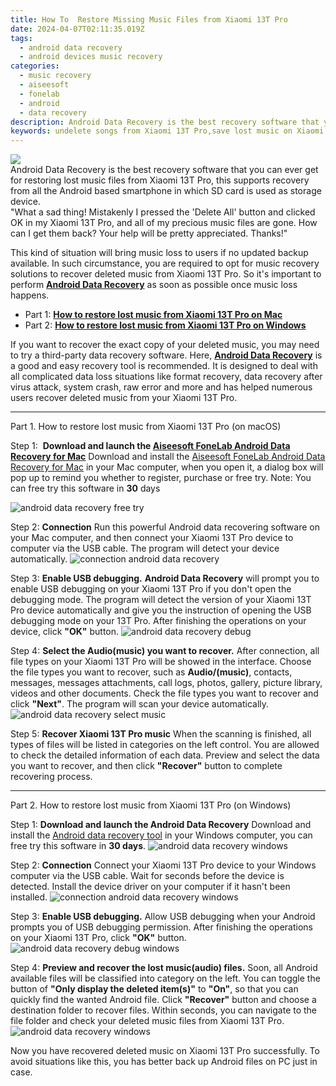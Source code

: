 ```yaml
---
title: How To  Restore Missing Music Files from Xiaomi 13T Pro
date: 2024-04-07T02:11:35.019Z
tags: 
  - android data recovery
  - android devices music recovery
categories: 
  - music recovery
  - aiseesoft
  - fonelab
  - android
  - data recovery
description: Android Data Recovery is the best recovery software that you can ever get for restoring lost music files from Xiaomi 13T Pro, this supports recovery from all the Android based smartphone in which SD card is used as storage device.
keywords: undelete songs from Xiaomi 13T Pro,save lost music on Xiaomi 13T Pro,Regain missing music on Xiaomi 13T Pro,restore deleted music files on Xiaomi 13T Pro,save lost songs on Xiaomi 13T Pro,retrieve wiped music Xiaomi 13T Pro,how can i get song back on Xiaomi 13T Pro,how to recover music on Xiaomi 13T Pro,how to get back deleted music Xiaomi 13T Pro phone,Xiaomi 13T Pro retrieve deleted song,how to recover song in Xiaomi 13T Pro,get back deleted music from Xiaomi 13T Pro android
---
```


<img src="https://img0mobiles.techidaily.com/images/best-assets/devices/xiaomi/xiaomi-13t-pro/1.jpg" class="atpl-imgstyle"  />

<div class="atpl-content atpl-for-fonelab-android recover-music">

<div class="atpl-post-description-part-1">
Android Data Recovery is the best recovery software that you can ever get for restoring lost music files from Xiaomi 13T Pro, this supports recovery from all the Android based smartphone in which SD card is used as storage device.
</div>



<div class="atpl-post-description-part-2">
<div class="tpl-content-sub-paragraph-question">
  "What a sad thing! Mistakenly I pressed the 'Delete All' button and clicked OK in my Xiaomi 13T Pro, and all of my precious music files are gone. How can I get them back? Your help will be pretty appreciated. Thanks!"
</div>
<div class="tpl-content-sub-paragraph-content">
  <p>
    This kind of situation will bring music loss to users if no updated backup available. In such circumstance, you are required to opt for music recovery solutions to recover deleted music from Xiaomi 13T Pro. So it's important to perform <a href="https://tools.techidaily.com/aiseesoft-android-data-recovery/" ><strong>Android Data Recovery</strong></a> as soon as possible once music loss happens.
  </p>
</div>
</div>

<ul>
  <li>Part 1: <strong><a href="#p1">How to restore lost music from Xiaomi 13T Pro on Mac</a></strong></li>
  <li>Part 2: <strong><a href="#p2">How to restore lost music from Xiaomi 13T Pro on Windows</a></strong></li>
</ul>


<div class="atpl-post-description-part-3">
<div class="tpl-content-sub-paragraph-normal">
  <p>
    If you want to recover the exact copy of your deleted music, you may need to try a third-party data recovery software. Here, <a href="https://tools.techidaily.com/aiseesoft-android-data-recovery/" ><strong>Android Data Recovery</strong></a> is a good and easy recovery tool is recommended. It is designed to deal with all complicated data loss situations like format recovery, data recovery after virus attack, system crash, raw error and more and has helped numerous users recover deleted music from your Xiaomi 13T Pro.
  </p>
</div>
</div>



<!-- Part 1 -->
<a id="p1" name="p1" ></a><hr>

<div>
  <span class="atpl-step-part-style">Part 1. How to restore lost music from Xiaomi 13T Pro (on macOS)</span>
</div>

<span class="atpl-stepstyle-a"><span>Step 1: </span></span> <strong>Download and launch the <a href="https://tools.techidaily.com/aiseesoft-android-data-recovery-for-mac/" >Aiseesoft FoneLab Android Data Recovery for Mac</a></strong>
Download and install the <a href="https://tools.techidaily.com/aiseesoft-android-data-recovery-for-mac/" >Aiseesoft FoneLab Android Data Recovery for Mac</a> in your Mac computer, when you open it, a dialog box will pop up to remind you whether to register, purchase or free try.
Note: You can free try this software in <strong>30</strong> days

<img src="https://tools.techidaily.com/images/apps/aiseesoft/android-data-recovery/mac-free-try.png" class="atpl-imgstyle" alt="android data recovery free try" />

<span class="atpl-stepstyle-a"><span>Step 2: </span></span> <strong>Connection</strong>
Run this powerful Android data recovering software on your Mac computer, and then connect your Xiaomi 13T Pro device to computer via the USB cable. The program will detect your device automatically.
<img src="https://tools.techidaily.com/images/apps/aiseesoft/android-data-recovery/mac-connection-interface.jpg" class="atpl-imgstyle" alt="connection android data recovery" />

<span class="atpl-stepstyle-a"><span>Step 3: </span></span> <strong>Enable USB debugging.</strong>
<strong>Android Data Recovery</strong> will prompt you to enable USB debugging on your Xiaomi 13T Pro if you don't open the debugging mode. The program will detect the version of your Xiaomi 13T Pro device automatically and give you the instruction of opening the USB debugging mode on your 13T Pro. After finishing the operations on your device, click <strong>"OK"</strong> button.
<img src="https://tools.techidaily.com/images/apps/aiseesoft/android-data-recovery/mac-android-usb-debug.jpg"  class="atpl-imgstyle" alt="android data recovery debug" />

<span class="atpl-stepstyle-a"><span>Step 4: </span></span> <strong>Select the Audio(music) you want to recover.</strong>
After connection, all file types on your Xiaomi 13T Pro will be showed in the interface. Choose the file types you want to recover, such as <strong>Audio/(music)</strong>, contacts, messages, messages attachments, call logs, photos, gallery, picture library, videos and other documents. Check the file types you want to recover and click <b>"Next"</b>. The program will scan your device automatically.
<img src="https://tools.techidaily.com/images/apps/aiseesoft/android-data-recovery/mac-choose-type-music.jpg" class="atpl-imgstyle" alt="android data recovery select music" />

<span class="atpl-stepstyle-a"><span>Step 5: </span></span> <strong>Recover Xiaomi 13T Pro music</strong>
When the scanning is finished, all types of files will be listed in categories on the left control. You are allowed to check the detailed information of each data. Preview and select the data you want to recover, and then click <b>"Recover"</b> button to complete recovering process.


<a id="p2" name="p2"></a><hr>

<!-- Part 2 -->
<div>
  <span class="atpl-step-part-style">Part 2. How to restore lost music from Xiaomi 13T Pro (on Windows)</span>
</div>

<span class="atpl-stepstyle-a"><span>Step 1: </span></span> <strong>Download and launch the Android Data Recovery</strong>
Download and install the <a href="https://tools.techidaily.com/aiseesoft-android-data-recovery-for-win/" >Android data recovery tool</a> in your Windows computer, you can free try this software in <b>30 days</b>.
<img src="https://tools.techidaily.com/images/apps/aiseesoft/android-data-recovery/win-start-interface.png"  class="atpl-imgstyle" alt="android data recovery windows" />

<span class="atpl-stepstyle-a"><span>Step 2: </span></span> <strong>Connection</strong>
Connect your Xiaomi 13T Pro device to your Windows computer via the USB cable. Wait for seconds before the device is detected. Install the device driver on your computer if it hasn't been installed.
<img src="https://tools.techidaily.com/images/apps/aiseesoft/android-data-recovery/win-connection-interface.png" class="atpl-imgstyle" alt="connection android data recovery windows" />

<span class="atpl-stepstyle-a"><span>Step 3: </span></span> <strong>Enable USB debugging.</strong>
Allow USB debugging when your Android prompts you of USB debugging permission. After finishing the operations on your Xiaomi 13T Pro, click <b>"OK"</b> button.
<img src="https://tools.techidaily.com/images/apps/aiseesoft/android-data-recovery/win-android-usb-debug.png" class="atpl-imgstyle" alt="android data recovery debug windows" />

<span class="atpl-stepstyle-a"><span>Step 4: </span></span> <strong>Preview and recover the lost music(audio) files.</strong>
Soon, all Android available files will be classified into category on the left. You can toggle the button of <b>"Only display the deleted item(s)"</b> to <b>"On"</b>, so that you can quickly find the wanted Android file. Click <b>"Recover"</b> button and choose a destination folder to recover files. Within seconds, you can navigate to the file folder and check your deleted music files from Xiaomi 13T Pro.
<img src="https://tools.techidaily.com/images/apps/aiseesoft/android-data-recovery/win-recover-music.jpg" class="atpl-imgstyle" alt="android data recovery windows" />

<div class="atpl-post-description-part-4">
<div class="tpl-content-sub-paragraph-normal">
    <p>
        Now you have recovered deleted music on Xiaomi 13T Pro successfully. To avoid situations like this, you has better back up Android files on PC just in case.
    </p>
</div>
</div>


<ins class="adsbygoogle"
     style="display:block"
     data-ad-client="ca-pub-7571918770474297"
     data-ad-slot="8358498916"
     data-ad-format="auto"
     data-full-width-responsive="true"></ins>



</div>
